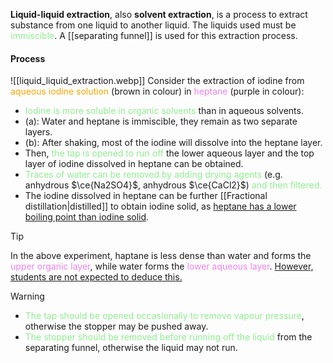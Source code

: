 **Liquid-liquid extraction**, also **solvent extraction**, is a process to extract substance from one liquid to another liquid. The liquids used must be <span style="color: lightgreen">immiscible</span>. A [[separating funnel]] is used for this extraction process.

#### Process
![[liquid_liquid_extraction.webp]]
Consider the extraction of iodine from <span style="color: orange">aqueous iodine solution</span> (brown in colour) in <span style="color: violet">heptane</span> (purple in colour):
- <span style="color: lightgreen">Iodine is more soluble in organic solvents</span> than in aqueous solvents.
- (a): Water and heptane is immiscible, they remain as two separate layers. 
- (b): After shaking, most of the iodine will dissolve into the heptane layer.
- Then, <span style="color: lightgreen">the tap is opened to run off</span> the lower aqueous layer and the top layer of iodine dissolved in heptane can be obtained.
- <span style="color: lightgreen">Traces of water can be removed by adding drying agents</span> (e.g. anhydrous $\ce{Na2SO4}$, anhydrous $\ce{CaCl2}$) <span style="color: lightgreen">and then filtered.</span>
- The iodine dissolved in heptane can be further [[Fractional distillation|distilled]] to obtain iodine solid, as <u>heptane has a lower boiling point than iodine solid</u>.

> [!tip]
> In the above experiment, haptane is less dense than water and forms the <span style="color: violet">upper organic layer</span>, while water forms the <span style="color: violet">lower aqueous layer</span>. <u>However, students are not expected to deduce this.</u>

> [!warning]
> - <span style="color: lightgreen">The tap should be opened occasionally to remove vapour pressure</span>, otherwise the stopper may be pushed away.
> - <span style="color: lightgreen">The stopper should be removed before running off the liquid</span> from the separating funnel, otherwise the liquid may not run.

